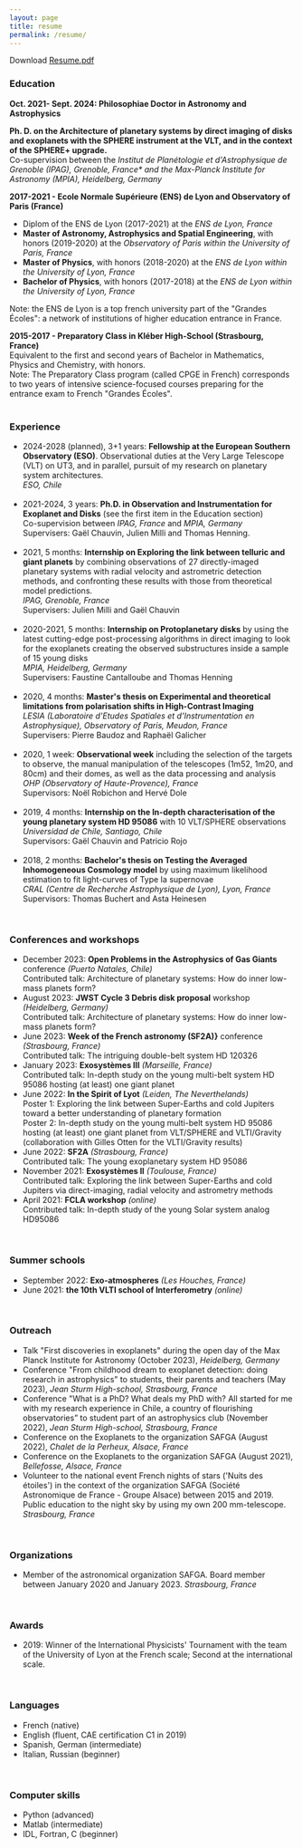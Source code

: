 ```yaml
---
layout: page
title: resume
permalink: /resume/
---
```



Download <a href="/Resume_Desgrange_Celia.pdf" target="_blank"> Resume.pdf</a>


<h3>Education </h3>
<strong>Oct. 2021- Sept. 2024: Philosophiae Doctor in Astronomy and Astrophysics</strong>

<b>Ph. D. on the Architecture of planetary systems by direct imaging of disks and exoplanets with the SPHERE instrument at the VLT, and in the context of the SPHERE+ upgrade. </b> <br> 
Co-supervision between the  <i>Institut de Planétologie et d'Astrophysique de Grenoble (IPAG), Grenoble, France* <i> and the  </i>Max-Planck Institute for Astronomy (MPIA), Heidelberg, Germany </i>
<br>

<strong>2017-2021 - Ecole Normale Supérieure (ENS) de Lyon and Observatory of Paris (France)</strong>

<ul>
  <li>Diplom of the ENS de Lyon (2017-2021)
  at the <i>ENS de Lyon, France </i></li>

  <li><b>Master of Astronomy, Astrophysics and Spatial Engineering</b>, with honors (2019-2020)
  at the <i>Observatory of Paris within the University of Paris, France </i></li>

  <li><b>Master of Physics</b>, with honors (2018-2020)
  at the <i>ENS de Lyon within the University of Lyon, France </i> </li>

  <li><b>Bachelor of Physics</b>, with honors (2017-2018)
  at the <i>ENS de Lyon within the University of Lyon, France</i> </li>
</ul> 

Note: the ENS de Lyon is a top french university part of the "Grandes Écoles": a network of institutions of higher education entrance in France.
<br> 

<strong>2015-2017 - Preparatory Class in Kléber High-School (Strasbourg, France)</strong>
<br> 
Equivalent to the first and second years of Bachelor in Mathematics, Physics and Chemistry, with honors.
<br> 
Note: The Preparatory Class program (called CPGE in French) corresponds to two years of intensive science-focused courses preparing for the entrance exam to French "Grandes Écoles".
<br> <br> 

<h3>Experience </h3>

<ul>

<li>2024-2028 (planned), 3+1 years: <b>Fellowship at the European Southern Observatory (ESO)</b>. Observational duties at the Very Large Telescope (VLT) on UT3, and in parallel, pursuit of my research on planetary system architectures.
  <br> 
  <i> ESO, Chile</i>
</li>
  <br> 
   
<li>2021-2024, 3 years: <b>Ph.D. in Observation and Instrumentation for Exoplanet and Disks</b> (see the first item in the Education section)
  <br> 
  Co-supervision between  <i> IPAG, France</i> and <i>MPIA, Germany </i>
  <br> 
  Supervisers: Gaël Chauvin, Julien Milli and Thomas Henning.
</li>
  <br> 
 
<li>2021, 5 months: <b>Internship on Exploring the link between telluric and giant planets</b> by combining observations of 27 directly-imaged planetary systems with radial velocity and astrometric detection methods, and confronting these results with those from theoretical model predictions.
  <br> 
  <i> IPAG, Grenoble, France </i>
  <br> 
  Supervisers: Julien Milli and Gaël Chauvin
</li>
  <br>
  
<li>2020-2021, 5 months: <b>Internship on Protoplanetary disks</b> by using the latest cutting-edge post-processing algorithms in direct imaging to look for the exoplanets creating the observed substructures inside a sample of 15 young disks
  <br> 
   <i>MPIA, Heidelberg, Germany</i>
  <br> 
   Supervisers: Faustine Cantalloube and Thomas Henning
 </li>
   <br> 

         
 <li> 2020, 4 months: <b>Master's thesis on Experimental and theoretical limitations from polarisation shifts in High-Contrast Imaging</b>
  <br> 
   <i> LESIA (Laboratoire d'Etudes Spatiales et d'Instrumentation en Astrophysique), Observatory of Paris, Meudon, France </i>
  <br> 
   Supervisers: Pierre Baudoz and Raphaël Galicher
 </li>
   <br> 
   
  
 <li> 2020, 1 week: <b>Observational week</b> including the selection of the targets to observe, the manual manipulation of the telescopes (1m52, 1m20, and 80cm) and their domes, as well as the data processing and analysis 
   <br> 
   <i>OHP (Observatory of Haute-Provence), France </i>
   <br> 
   Supervisors: Noël Robichon and Hervé Dole
 </li>
   <br> 
    
  
 <li> 2019, 4 months: <b>Internship on the In-depth characterisation of the young planetary system HD 95086</b> with 10 VLT/SPHERE observations
    <br> 
    <i>Universidad de Chile, Santiago, Chile </i>
    <br> 
    Supervisors: Gaël Chauvin and Patricio Rojo
 </li>
    <br> 
  
 <li> 2018, 2 months: <b>Bachelor's thesis on Testing the Averaged Inhomogeneous Cosmology model</b> by using maximum likelihood estimation to fit light-curves of Type Ia supernovae
     <br> 
     <i>CRAL (Centre de Recherche Astrophysique de Lyon), Lyon, France</i>
     <br> 
     Supervisors: Thomas Buchert and Asta Heinesen
 </li>
  
 </ul>
 <br> 
 
 <h3> Conferences and workshops </h3>
 <ul> 

 <li> December 2023: <b>Open Problems in the Astrophysics of Gas Giants</b> conference <i>(Puerto Natales, Chile)</i>
 <br> Contributed talk: Architecture of planetary systems: How do inner low-mass planets form?
 </li>

 <li> August 2023: <b>JWST Cycle 3 Debris disk proposal</b> workshop <i>(Heidelberg, Germany)</i>
 <br> Contributed talk: Architecture of planetary systems: How do inner low-mass planets form?
 </li>

 <li> June 2023: <b>Week of the French astronomy (SF2A)}</b> conference <i>(Strasbourg, France)</i>
 <br> Contributed talk: The intriguing double-belt system HD 120326 
 </li>
         
 <li> January 2023: <b>Exosystèmes III</b>  <i>(Marseille, France)</i>
 <br> Contributed talk: In-depth study on the young multi-belt system HD 95086 hosting (at least) one giant planet
 </li>
 
 <li> June 2022: <b>In the Spirit of Lyot</b>  <i>(Leiden, The Neverthelands)</i>
 <br> Poster 1: Exploring the link between Super-Earths and cold Jupiters toward a better understanding of planetary formation 
 <br> Poster 2: In-depth study on the young multi-belt system HD 95086 hosting (at least) one giant planet from VLT/SPHERE and VLTI/Gravity (collaboration with Gilles Otten for the VLTI/Gravity results)
 </li>
  
 <li> June 2022: <b>SF2A</b>  <i>(Strasbourg, France)</i>
 <br> Contributed talk: The young exoplanetary system HD 95086 
 </li>
  
 <li> November 2021: <b>Exosystèmes II</b>  <i>(Toulouse, France)</i>
 <br> Contributed talk: Exploring the link between Super-Earths and cold Jupiters via direct-imaging, radial velocity and astrometry methods
 </li>
  
 <li> April 2021: <b>FCLA workshop</b>  <i> (online)</i>
 <br> Contributed talk: In-depth study of the young Solar system analog HD95086
 </li>
 </ul> 
 <br> 
 
 <h3> Summer schools </h3>
 <ul> 
 <li> September 2022: <b>Exo-atmospheres</b>  <i> (Les Houches, France)</i>
 </li>
  
 <li> June 2021: <b>the 10th VLTI school of Interferometry</b>  <i>(online)</i>
 </li>
 </ul> 
 <br> 
 
 <h3> Outreach </h3>
 <ul>  
 <li> Talk "First discoveries in exoplanets" during the open day of the Max Planck Institute for Astronomy (October 2023),
 <i>  Heidelberg, Germany </i>  
 </li> 
 
 <li> Conference "From childhood dream to exoplanet detection: doing research in astrophysics" to  students, their parents and teachers (May 2023),
 <i>  Jean Sturm High-school, Strasbourg, France </i>  
 </li> 

 <li> Conference "What is a PhD? What deals my PhD with? All started for me with my research experience in Chile, a country of flourishing observatories” to  student part of an astrophysics club (November 2022),
 <i>  Jean Sturm High-school, Strasbourg, France </i>  
 </li> 
  
 <li> Conference on the Exoplanets to the organization SAFGA (August 2022),
 <i>  Chalet de la Perheux, Alsace, France </i>  
 </li> 
  
 <li> Conference on the Exoplanets to the organization SAFGA (August 2021),
 <i>  Bellefosse, Alsace, France </i>  
 </li> 
  
   <li> Volunteer to the national event French nights of stars ('Nuits des étoiles') in the context of the organization SAFGA (Société Astronomique de France - Groupe Alsace) between 2015 and 2019. Public education to the night sky by using my own 200 mm-telescope. 
 <i>  Strasbourg, France </i>  
 </li> 

</ul>
<br> 

<h3> Organizations </h3>
 <ul> 
 <li> Member of the astronomical organization SAFGA. Board member between January 2020 and January 2023.  
 <i>  Strasbourg, France </i>  
 </li> 
 

</ul>
<br> 
     
 <h3> Awards </h3>
 <ul> 
 <li> 2019: Winner of the International Physicists' Tournament with the team of the University of Lyon at the French scale; Second at the international scale.  </li> 
</ul>
 
 <br> 
     
 <h3> Languages </h3>
 <ul> 
 <li> French (native)  </li> 
 <li> English (fluent, CAE certification C1 in 2019)  </li> 
 <li> Spanish, German (intermediate)  </li> 
 <li> Italian, Russian (beginner)  </li> 

</ul>
<br> 

<h3> Computer skills </h3>
 <ul> 
 <li> Python (advanced)  </li> 
 <li> Matlab (intermediate)  </li> 
 <li> IDL, Fortran, C (beginner)  </li> 

</ul>
<br> 
